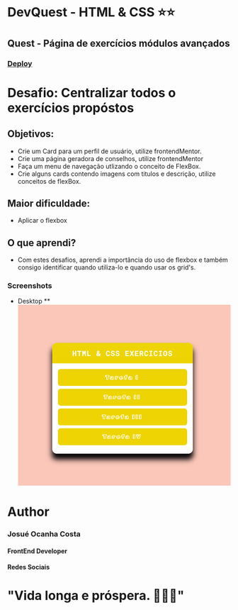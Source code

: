 # DevQuest - HTML & CSS ⭐⭐
## Quest - Página de exercícios módulos avançados
### [Deploy](https://josuecosta2023.github.io/DevQuest-exercicios-HTML-CSS-Avancado/)

# Desafio: Centralizar todos o exercícios propóstos
## Objetivos:
* Crie um Card para um perfil de usuário, utilize frontendMentor.
* Crie uma página geradora de conselhos, utilize frontendMentor
* Faça um menu de navegação utlizando o conceito de FlexBox.
* Crie alguns cards contendo imagens com titulos e descrição, utilize conceitos de flexBox.

## Maior dificuldade:
* Aplicar o flexbox

## O que aprendi?
* Com estes desafios, aprendi a importância do uso de flexbox e também consigo  identificar quando utiliza-lo e quando usar os grid's.

### Screenshots
* Desktop
** ![Visualização Desktop](./assets/designer/desktop.png)


# Author
### Josué Ocanha Costa
#### FrontEnd Developer
#### Redes Sociais

# "Vida longa e próspera. 🖖🖖🖖"
